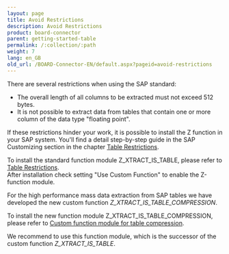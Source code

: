 ```yaml
---
layout: page
title: Avoid Restrictions
description: Avoid Restrictions
product: board-connector
parent: getting-started-table
permalink: /:collection/:path
weight: 7
lang: en_GB
old_url: /BOARD-Connector-EN/default.aspx?pageid=avoid-restrictions
---
```


There are several restrictions when using the SAP standard:

- The overall length of all columns to be extracted must not exceed 512 bytes.
- It is not possible to extract data from tables that contain one or more column of the data type "floating point".

If these restrictions hinder your work, it is possible to install the Z function in your SAP system. You'll find a detail step-by-step guide in the SAP Customizing section in the chapter [Table Restrictions](../sap-customizing/table-restrictions).

To install the standard function module Z_XTRACT_IS_TABLE, please refer to [Table Restrictions](../sap-customizing/table-restrictions).<br> 
After installation check setting "Use Custom Function" to enable the Z-function module. 

For the high performance mass data extraction from SAP tables we have developed the new custom function *Z_XTRACT_IS_TABLE_COMPRESSION*.

To install the new function module Z_XTRACT_IS_TABLE_COMPRESSION, please refer to [Custom function module for table compression](../sap-customizing/custom-function-module-for-table-compression). 

We recommend to use this function module, which is the successor of the custom function *Z_XTRACT_IS_TABLE*.